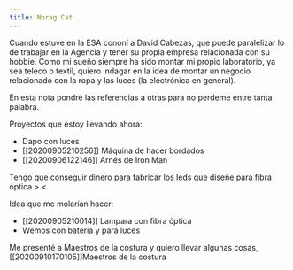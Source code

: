 ```yaml
---
title: Norag Cat
---
```


Cuando estuve en la ESA cononí a David Cabezas, que puede paralelizar lo de trabajar en la Agencia y tener su propia empresa relacionada con su hobbie. Como mi sueño siempre ha sido montar mi propio laboratorio, ya sea teleco o textil, quiero indagar en la idea de montar un negocio relacionado con la ropa y las luces (la electrónica en general).

En esta nota pondré las referencias a otras para no perdeme entre tanta palabra.

Proyectos que estoy llevando ahora:
* Dapo con luces
* [[20200905210256]] Máquina de hacer bordados
* [[20200906122146]] Arnés de Iron Man

Tengo que conseguir dinero para fabricar los leds que diseñe para fibra óptica >.<

Idea que me molarían hacer:
* [[20200905210014]] Lampara con fibra óptica
* Wemos con bateria y para luces

Me presenté a Maestros de la costura y quiero llevar algunas cosas, [[20200910170105]]Maestros de la costura